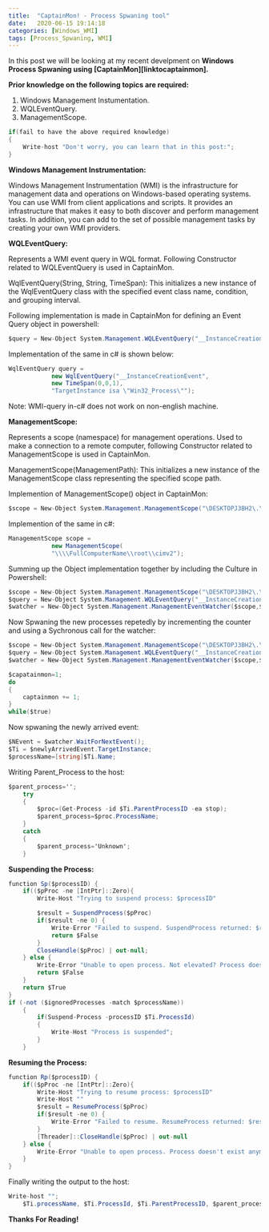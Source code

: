 ```yaml
---
title:  "CaptainMon! - Process Spwaning tool"
date:   2020-06-15 19:14:18
categories: [Windows_WMI]
tags: [Process_Spwaning, WMI]
---
```


In this post we will be looking at my recent develpment on <strong>Windows Process Spwaning using [CaptainMon][linktocaptainmon].</strong>

<strong>Prior knowledge on the following topics are required:</strong>
1. Windows Management Instumentation.
2. WQLEventQuery.
3. ManagementScope.

```c#
if(fail to have the above required knowledge)
{
    Write-host "Don't worry, you can learn that in this post:";
}
```

<p><strong>Windows Management Instrumentation:</strong></p>

<p>Windows Management Instrumentation (WMI) is the infrastructure for management data and operations on Windows-based operating systems. You can use WMI from client applications and scripts. It provides an infrastructure that makes it easy to both discover and perform management tasks. In addition, you can add to the set of possible management tasks by creating your own WMI providers.</P>

<p><strong>WQLEventQuery:</strong></p>

<p>Represents a WMI event query in WQL format. Following Constructor related to WQLEventQuery is used in CaptainMon.</P>

WqlEventQuery(String, String, TimeSpan): This initializes a new instance of the WqlEventQuery class with the specified event class name, condition, and grouping interval.

<p>Following implementation is made in CaptainMon for defining an Event Query object in powershell:</P>

```c#
$query = New-Object System.Management.WQLEventQuery("__InstanceCreationEvent",$new_process_check_interval,"TargetInstance ISA 'Win32_Process'" );
```
Implementation of the same in c# is shown below:

```c#
WqlEventQuery query =
            new WqlEventQuery("__InstanceCreationEvent",
            new TimeSpan(0,0,1),
            "TargetInstance isa \"Win32_Process\"");
```
Note: WMI-query in-c# does not work on non-english machine.

<p><strong>ManagementScope:</strong></p>

<p>Represents a scope (namespace) for management operations. Used to make a connection to a remote computer, following Constructor related to ManagementScope is used in CaptainMon.</p>

ManagementScope(ManagementPath): This initializes a new instance of the ManagementScope class representing the specified scope path.

<p>Implemention of ManagementScope() object in CaptainMon:</P>

```c#
$scope = New-Object System.Management.ManagementScope("\DESKTOPJ3BH2\.\root\cimV2");
```

<p>Implemention of the same in c#:</P>

```C#
ManagementScope scope =
            new ManagementScope(
            "\\\\FullComputerName\\root\\cimv2");
```

<p>Summing up the Object implementation together by including the Culture in Powershell:</P>

```c#
$scope = New-Object System.Management.ManagementScope("\DESKTOPJ3BH2\.\root\cimV2");
$query = New-Object System.Management.WQLEventQuery("__InstanceCreationEvent",$new_process_check_interval,"TargetInstance ISA 'Win32_Process'" );
$watcher = New-Object System.Management.ManagementEventWatcher($scope,$query);
```

<p>Now Spwaning the new processes repetedly by incrementing the counter and using a Sychronous call for the watcher:</p>

```c#
$scope = New-Object System.Management.ManagementScope("\DESKTOPJ3BH2\.\root\cimV2");
$query = New-Object System.Management.WQLEventQuery("__InstanceCreationEvent",$new_process_check_interval,"TargetInstance ISA 'Win32_Process'" );
$watcher = New-Object System.Management.ManagementEventWatcher($scope,$query);

$capatainmon=1;
do
{
    captainmon += 1;
}
while($true)
```
<p>Now spwaning the newly arrived event:</p>

```c#
$NEvent = $watcher.WaitForNextEvent();
$Ti = $newlyArrivedEvent.TargetInstance;
$processName=[string]$Ti.Name;
```
<p>Writing Parent_Process to the host:</p>

```c#
$parent_process=''; 
	try 
	{
		$proc=(Get-Process -id $Ti.ParentProcessID -ea stop); 
		$parent_process=$proc.ProcessName;
	} 
	catch 
	{
		$parent_process='Unknown';
	}
```
<p><strong>Suspending the Process:</strong></p>

```c#
function Sp($processID) {
	if(($pProc -ne [IntPtr]::Zero){
		Write-Host "Trying to suspend process: $processID"

		$result = SuspendProcess($pProc)
		if($result -ne 0) {
			Write-Error "Failed to suspend. SuspendProcess returned: $result"
			return $False
		}
		CloseHandle($pProc) | out-null;
	} else {
		Write-Error "Unable to open process. Not elevated? Process doesn't exist anymore?"
		return $False
	}
	return $True
}
if (-not ($ignoredProcesses -match $processName))
	{
		if(Suspend-Process -processID $Ti.ProcessId)
		{
			Write-Host "Process is suspended";
		}
	}
```
<p><strong>Resuming the Process:</strong></p>

```c#
function Rp($processID) {
	if(($pProc -ne [IntPtr]::Zero){
		Write-Host "Trying to resume process: $processID"
		Write-Host ""
		$result = ResumeProcess($pProc)
		if($result -ne 0) {
			Write-Error "Failed to resume. ResumeProcess returned: $result"
		}
		[Threader]::CloseHandle($pProc) | out-null
	} else {
		Write-Error "Unable to open process. Process doesn't exist anymore?"
	}
}
```

<p>Finally writing the output to the host:</p>

```c#
Write-host "";
	$Ti.processName, $Ti.ProcessId, $Ti.ParentProcessID, $parent_process | Out-File - FilePath .\Output.json
```

<p><strong>Thanks For Reading!</strong></p>